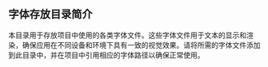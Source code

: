 ## 字体存放目录简介

本目录用于存放项目中使用的各类字体文件。这些字体文件用于文本的显示和渲染，确保应用在不同设备和环境下具有一致的视觉效果。请将所需的字体文件添加到此目录中，并在项目中引用相应的字体路径以确保正常使用。
